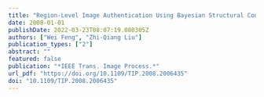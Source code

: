 ```yaml
---
title: "Region-Level Image Authentication Using Bayesian Structural Content Abstraction (IEEE Trans. Image Process., 2008)"
date: 2008-01-01
publishDate: 2022-03-23T08:07:19.080305Z
authors: ["Wei Feng", "Zhi-Qiang Liu"]
publication_types: ["2"]
abstract: ""
featured: false
publication: "*IEEE Trans. Image Process.*"
url_pdf: "https://doi.org/10.1109/TIP.2008.2006435"
doi: "10.1109/TIP.2008.2006435"
---
```


